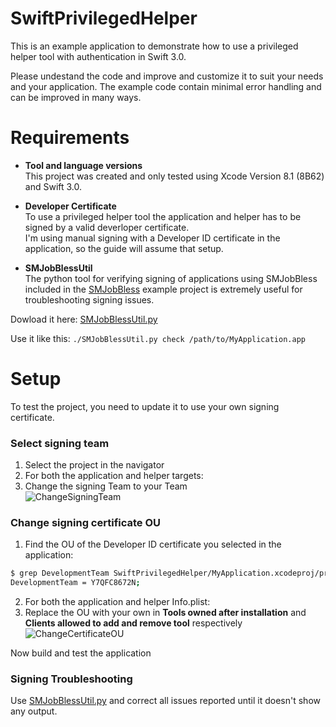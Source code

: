 # SwiftPrivilegedHelper

This is an example application to demonstrate how to use a privileged helper tool with authentication in Swift 3.0.

Please undestand the code and improve and customize it to suit your needs and your application. The example code contain minimal error handling and can be improved in many ways.

# Requirements

* **Tool and language versions**  
 This project was created and only tested using Xcode Version 8.1 (8B62) and Swift 3.0.

* **Developer Certificate**  
 To use a privileged helper tool the application and helper has to be signed by a valid deverloper certificate.  
 I'm using manual signing with a Developer ID certificate in the application, so the guide will assume that setup.

* **SMJobBlessUtil**  
 The python tool for verifying signing of applications using SMJobBless included in the [SMJobBless](https://developer.apple.com/library/content/samplecode/SMJobBless/Introduction/Intro.html#//apple_ref/doc/uid/DTS40010071-Intro-DontLinkElementID_2) example project is extremely useful for troubleshooting signing issues.  
 
 Dowload it here: [SMJobBlessUtil.py](https://developer.apple.com/library/content/samplecode/SMJobBless/Listings/SMJobBlessUtil_py.html)
 
 Use it like this: `./SMJobBlessUtil.py check /path/to/MyApplication.app`

# Setup

To test the project, you need to update it to use your own signing certificate.

### Select signing team
1. Select the project in the navigator
2. For both the application and helper targets:
3. Change the signing Team to your Team  
 ![ChangeSigningTeam](https://github.com/erikberglund/SwiftPrivilegedHelper/blob/master/Screenshots/ChangeSigningTeam.png)
 
### Change signing certificate OU
1. Find the OU of the Developer ID certificate you selected in the application:
 
 ```bash
 $ grep DevelopmentTeam SwiftPrivilegedHelper/MyApplication.xcodeproj/project.pbxproj
 DevelopmentTeam = Y7QFC8672N;
 ```
2. For both the application and helper Info.plist:
3. Replace the OU with your own in **Tools owned after installation** and **Clients allowed to add and remove tool** respectively  
 ![ChangeCertificateOU](https://github.com/erikberglund/SwiftPrivilegedHelper/blob/master/Screenshots/ChangeCertificateOU.png)

Now build and test the application

### Signing Troubleshooting

Use [SMJobBlessUtil.py](https://developer.apple.com/library/content/samplecode/SMJobBless/Listings/SMJobBlessUtil_py.html) and correct all issues reported until it doesn't show any output.